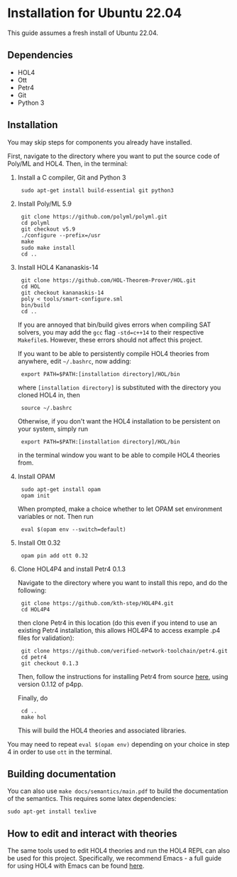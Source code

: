 # Installation for Ubuntu 22.04

This guide assumes a fresh install of Ubuntu 22.04.

## Dependencies

* HOL4 
* Ott
* Petr4
* Git
* Python 3

## Installation

You may skip steps for components you already have installed.

First, navigate to the directory where you want to put the source code of Poly/ML and HOL4. Then, in the terminal:

1. Install a C compiler, Git and Python 3

		sudo apt-get install build-essential git python3

2. Install Poly/ML 5.9

		git clone https://github.com/polyml/polyml.git
		cd polyml
		git checkout v5.9
		./configure --prefix=/usr
		make
		sudo make install
		cd ..

3. Install HOL4 Kananaskis-14
	
		git clone https://github.com/HOL-Theorem-Prover/HOL.git
		cd HOL
		git checkout kananaskis-14
		poly < tools/smart-configure.sml
		bin/build
		cd ..
	
	If you are annoyed that bin/build gives errors when compiling SAT solvers, you may add the `gcc` flag `-std=c++14` to their respective `Makefile`s. However, these errors should not affect this project.

	If you want to be able to persistently compile HOL4 theories from anywhere, edit `~/.bashrc`, now adding:

		export PATH=$PATH:[installation directory]/HOL/bin
	
	where `[installation directory]` is substituted with the directory you cloned HOL4 in, then

		source ~/.bashrc
		
	Otherwise, if you don't want the HOL4 installation to be persistent on your system, simply run
	
		export PATH=$PATH:[installation directory]/HOL/bin
		
	in the terminal window you want to be able to compile HOL4 theories from.

4. Install OPAM

		sudo apt-get install opam
		opam init
	
	When prompted, make a choice whether to let OPAM set environment variables or not. Then run

		eval $(opam env --switch=default)
	
5. Install Ott 0.32

		opam pin add ott 0.32
		
6. Clone HOL4P4 and install Petr4 0.1.3

	Navigate to the directory where you want to install this repo, and do the following:

		git clone https://github.com/kth-step/HOL4P4.git
		cd HOL4P4
		
	then clone Petr4 in this location (do this even if you intend to use an existing Petr4 installation, this allows HOL4P4 to access example .p4 files for validation):

		git clone https://github.com/verified-network-toolchain/petr4.git
		cd petr4
		git checkout 0.1.3
	
	Then, follow the instructions for installing Petr4 from source [here](https://github.com/verified-network-toolchain/petr4/tree/0.1.3#installing-from-source), using version 0.1.12 of p4pp.
	
	Finally, do
	
		cd ..
		make hol
		
	This will build the HOL4 theories and associated libraries.

You may need to repeat `eval $(opam env)` depending on your choice in step 4 in order to use `ott` in the terminal.

## Building documentation

You can also use `make docs/semantics/main.pdf` to build the documentation of the semantics. This requires some latex dependencies:

	sudo apt-get install texlive

## How to edit and interact with theories

The same tools used to edit HOL4 theories and run the HOL4 REPL can also be used for this project. Specifically, we recommend Emacs - a full guide for using HOL4 with Emacs can be found [here](https://hol-theorem-prover.org/HOL-interaction.pdf).
